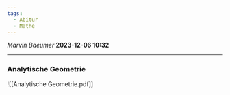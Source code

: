 ```yaml
---
tags:
  - Abitur
  - Mathe
---
```

*Marvin Baeumer* **2023-12-06 10:32**

---
### Analytische Geometrie
![[Analytische Geometrie.pdf]]